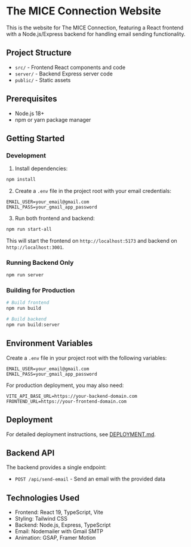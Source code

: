 # The MICE Connection Website

This is the website for The MICE Connection, featuring a React frontend with a Node.js/Express backend for handling email sending functionality.

## Project Structure

- `src/` - Frontend React components and code
- `server/` - Backend Express server code
- `public/` - Static assets

## Prerequisites

- Node.js 18+
- npm or yarn package manager

## Getting Started

### Development

1. Install dependencies:
```bash
npm install
```

2. Create a `.env` file in the project root with your email credentials:
```env
EMAIL_USER=your_email@gmail.com
EMAIL_PASS=your_gmail_app_password
```

3. Run both frontend and backend:
```bash
npm run start-all
```

This will start the frontend on `http://localhost:5173` and backend on `http://localhost:3001`.

### Running Backend Only

```bash
npm run server
```

### Building for Production

```bash
# Build frontend
npm run build

# Build backend
npm run build:server
```

## Environment Variables

Create a `.env` file in your project root with the following variables:

```
EMAIL_USER=your_email@gmail.com
EMAIL_PASS=your_gmail_app_password
```

For production deployment, you may also need:

```
VITE_API_BASE_URL=https://your-backend-domain.com
FRONTEND_URL=https://your-frontend-domain.com
```

## Deployment

For detailed deployment instructions, see [DEPLOYMENT.md](DEPLOYMENT.md).

## Backend API

The backend provides a single endpoint:
- `POST /api/send-email` - Send an email with the provided data

## Technologies Used

- Frontend: React 19, TypeScript, Vite
- Styling: Tailwind CSS
- Backend: Node.js, Express, TypeScript
- Email: Nodemailer with Gmail SMTP
- Animation: GSAP, Framer Motion